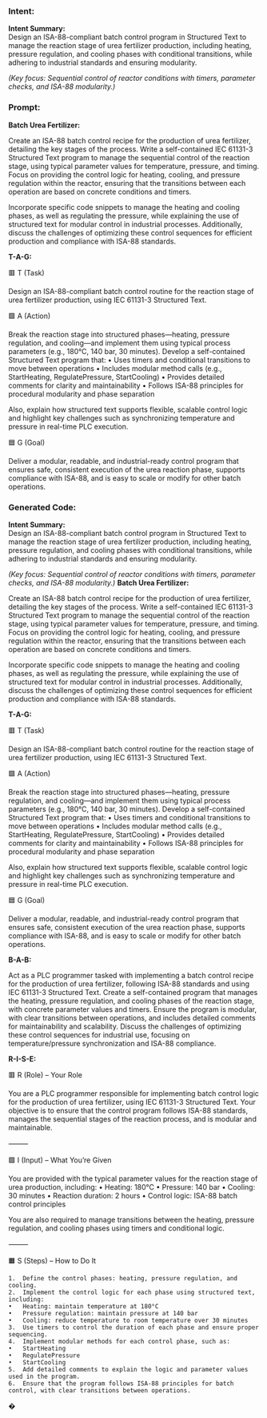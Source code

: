 ### Intent:
**Intent Summary:**  
Design an ISA-88-compliant batch control program in Structured Text to manage the reaction stage of urea fertilizer production, including heating, pressure regulation, and cooling phases with conditional transitions, while adhering to industrial standards and ensuring modularity.  

*(Key focus: Sequential control of reactor conditions with timers, parameter checks, and ISA-88 modularity.)*

### Prompt:
**Batch Urea Fertilizer:**

Create an ISA-88 batch control recipe for the production of urea fertilizer, detailing the key stages of the process. Write a self-contained IEC 61131-3 Structured Text program to manage the sequential control of the reaction stage, using typical parameter values for temperature, pressure, and timing. Focus on providing the control logic for heating, cooling, and pressure regulation within the reactor, ensuring that the transitions between each operation are based on concrete conditions and timers.

Incorporate specific code snippets to manage the heating and cooling phases, as well as regulating the pressure, while explaining the use of structured text for modular control in industrial processes. Additionally, discuss the challenges of optimizing these control sequences for efficient production and compliance with ISA-88 standards.

**T-A-G:**

🟥 T (Task)

Design an ISA-88-compliant batch control routine for the reaction stage of urea fertilizer production, using IEC 61131-3 Structured Text.

🟩 A (Action)

Break the reaction stage into structured phases—heating, pressure regulation, and cooling—and implement them using typical process parameters (e.g., 180°C, 140 bar, 30 minutes).
Develop a self-contained Structured Text program that:
	•	Uses timers and conditional transitions to move between operations
	•	Includes modular method calls (e.g., StartHeating, RegulatePressure, StartCooling)
	•	Provides detailed comments for clarity and maintainability
	•	Follows ISA-88 principles for procedural modularity and phase separation

Also, explain how structured text supports flexible, scalable control logic and highlight key challenges such as synchronizing temperature and pressure in real-time PLC execution.

🟦 G (Goal)

Deliver a modular, readable, and industrial-ready control program that ensures safe, consistent execution of the urea reaction phase, supports compliance with ISA-88, and is easy to scale or modify for other batch operations.

### Generated Code:
**Intent Summary:**  
Design an ISA-88-compliant batch control program in Structured Text to manage the reaction stage of urea fertilizer production, including heating, pressure regulation, and cooling phases with conditional transitions, while adhering to industrial standards and ensuring modularity.  

*(Key focus: Sequential control of reactor conditions with timers, parameter checks, and ISA-88 modularity.)*
**Batch Urea Fertilizer:**

Create an ISA-88 batch control recipe for the production of urea fertilizer, detailing the key stages of the process. Write a self-contained IEC 61131-3 Structured Text program to manage the sequential control of the reaction stage, using typical parameter values for temperature, pressure, and timing. Focus on providing the control logic for heating, cooling, and pressure regulation within the reactor, ensuring that the transitions between each operation are based on concrete conditions and timers.

Incorporate specific code snippets to manage the heating and cooling phases, as well as regulating the pressure, while explaining the use of structured text for modular control in industrial processes. Additionally, discuss the challenges of optimizing these control sequences for efficient production and compliance with ISA-88 standards.

**T-A-G:**

🟥 T (Task)

Design an ISA-88-compliant batch control routine for the reaction stage of urea fertilizer production, using IEC 61131-3 Structured Text.

🟩 A (Action)

Break the reaction stage into structured phases—heating, pressure regulation, and cooling—and implement them using typical process parameters (e.g., 180°C, 140 bar, 30 minutes).
Develop a self-contained Structured Text program that:
	•	Uses timers and conditional transitions to move between operations
	•	Includes modular method calls (e.g., StartHeating, RegulatePressure, StartCooling)
	•	Provides detailed comments for clarity and maintainability
	•	Follows ISA-88 principles for procedural modularity and phase separation

Also, explain how structured text supports flexible, scalable control logic and highlight key challenges such as synchronizing temperature and pressure in real-time PLC execution.

🟦 G (Goal)

Deliver a modular, readable, and industrial-ready control program that ensures safe, consistent execution of the urea reaction phase, supports compliance with ISA-88, and is easy to scale or modify for other batch operations.  

**B-A-B:**

Act as a PLC programmer tasked with implementing a batch control recipe for the production of urea fertilizer, following ISA-88 standards and using IEC 61131-3 Structured Text. Create a self-contained program that manages the heating, pressure regulation, and cooling phases of the reaction stage, with concrete parameter values and timers. Ensure the program is modular, with clear transitions between operations, and includes detailed comments for maintainability and scalability. Discuss the challenges of optimizing these control sequences for industrial use, focusing on temperature/pressure synchronization and ISA-88 compliance.

**R-I-S-E:**

🟥 R (Role) – Your Role

You are a PLC programmer responsible for implementing batch control logic for the production of urea fertilizer, using IEC 61131-3 Structured Text. Your objective is to ensure that the control program follows ISA-88 standards, manages the sequential stages of the reaction process, and is modular and maintainable.

⸻

🟩 I (Input) – What You’re Given

You are provided with the typical parameter values for the reaction stage of urea production, including:
	•	Heating: 180°C
	•	Pressure: 140 bar
	•	Cooling: 30 minutes
	•	Reaction duration: 2 hours
	•	Control logic: ISA-88 batch control principles

You are also required to manage transitions between the heating, pressure regulation, and cooling phases using timers and conditional logic.

⸻

🟧 S (Steps) – How to Do It

	1.	Define the control phases: heating, pressure regulation, and cooling.
	2.	Implement the control logic for each phase using structured text, including:
	•	Heating: maintain temperature at 180°C
	•	Pressure regulation: maintain pressure at 140 bar
	•	Cooling: reduce temperature to room temperature over 30 minutes
	3.	Use timers to control the duration of each phase and ensure proper sequencing.
	4.	Implement modular methods for each control phase, such as:
	•	StartHeating
	•	RegulatePressure
	•	StartCooling
	5.	Add detailed comments to explain the logic and parameter values used in the program.
	6.	Ensure that the program follows ISA-88 principles for batch control, with clear transitions between operations.

�
